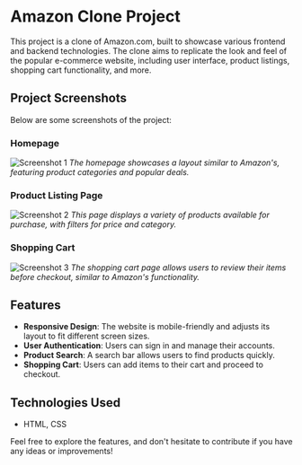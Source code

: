 # Amazon Clone Project

This project is a clone of Amazon.com, built to showcase various frontend and backend technologies. The clone aims to replicate the look and feel of the popular e-commerce website, including user interface, product listings, shopping cart functionality, and more.

## Project Screenshots

Below are some screenshots of the project:

### Homepage
![Screenshot 1](https://github.com/TarunPal0812/Amazon.com-clone/assets/143593638/15373af3-e050-4b17-888c-9e4753c85bc3)
*The homepage showcases a layout similar to Amazon's, featuring product categories and popular deals.*

### Product Listing Page
![Screenshot 2](https://github.com/TarunPal0812/Amazon.com-clone/assets/143593638/4fc18d8e-c524-4816-8cb6-2536600895bf)
*This page displays a variety of products available for purchase, with filters for price and category.*

### Shopping Cart
![Screenshot 3](https://github.com/TarunPal0812/Amazon.com-clone/assets/143593638/9eda92bb-0738-40c5-9cc0-4eddd5012c38)
*The shopping cart page allows users to review their items before checkout, similar to Amazon's functionality.*

## Features

- **Responsive Design**: The website is mobile-friendly and adjusts its layout to fit different screen sizes.
- **User Authentication**: Users can sign in and manage their accounts.
- **Product Search**: A search bar allows users to find products quickly.
- **Shopping Cart**: Users can add items to their cart and proceed to checkout.

## Technologies Used

- HTML, CSS


Feel free to explore the features, and don't hesitate to contribute if you have any ideas or improvements!
